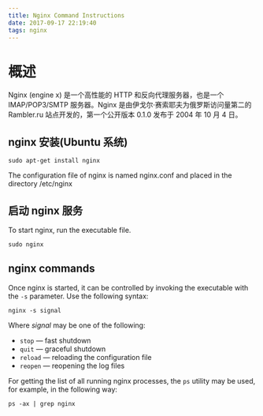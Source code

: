 ```yaml
---
title: Nginx Command Instructions
date: 2017-09-17 22:19:40
tags: nginx
---
```

# 概述
Nginx (engine x) 是一个高性能的 HTTP 和反向代理服务器，也是一个 IMAP/POP3/SMTP 服务器。Nginx 是由伊戈尔·赛索耶夫为俄罗斯访问量第二的 Rambler.ru 站点开发的，第一个公开版本 0.1.0 发布于 2004 年 10 月 4 日。
<!-- more -->
## nginx 安装(Ubuntu 系统)
```
sudo apt-get install nginx
```
The configuration file of nginx is named nginx.conf and placed in the directory /etc/nginx
## 启动 nginx 服务
To start nginx, run the executable file. 
```
sudo nginx
```
## nginx commands
Once nginx is started, it can be controlled by invoking the executable with the `-s` parameter. Use the following syntax:
```
nginx -s signal
```
Where *signal* may be one of the following:
- `stop` — fast shutdown
- `quit` — graceful shutdown
- `reload` — reloading the configuration file
- `reopen` — reopening the log files

For getting the list of all running nginx processes, the `ps` utility may be used, for example, in the following way:
```
ps -ax | grep nginx
```

